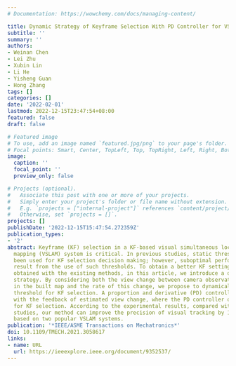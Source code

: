 ```yaml
---
# Documentation: https://wowchemy.com/docs/managing-content/

title: Dynamic Strategy of Keyframe Selection With PD Controller for VSLAM Systems
subtitle: ''
summary: ''
authors:
- Weinan Chen
- Lei Zhu
- Xubin Lin
- Li He
- Yisheng Guan
- Hong Zhang
tags: []
categories: []
date: '2022-02-01'
lastmod: 2022-12-15T23:47:54+08:00
featured: false
draft: false

# Featured image
# To use, add an image named `featured.jpg/png` to your page's folder.
# Focal points: Smart, Center, TopLeft, Top, TopRight, Left, Right, BottomLeft, Bottom, BottomRight.
image:
  caption: ''
  focal_point: ''
  preview_only: false

# Projects (optional).
#   Associate this post with one or more of your projects.
#   Simply enter your project's folder or file name without extension.
#   E.g. `projects = ["internal-project"]` references `content/project/deep-learning/index.md`.
#   Otherwise, set `projects = []`.
projects: []
publishDate: '2022-12-15T15:47:54.272359Z'
publication_types:
- '2'
abstract: Keyframe (KF) selection in a KF-based visual simultaneous localization and
  mapping (VSLAM) system is critical. In previous studies, static thresholds have
  been used for KF selection decision making; however, suboptimal performance can
  result from the use of such thresholds. To obtain a better KF setting than that
  obtained with the existing methods, in this article, we introduce a dynamic KF selection
  strategy. By considering both the view change between camera observation and KFs
  in the built map and the rate of this change, we propose to dynamically adjust the
  threshold for KF selection. A proportion and derivative (PD) controller is designed
  with the feedback of estimated view change, where the PD controller output is used
  for KF selection. According to the experimental results, compared with the existing
  studies, our method can improve the precision of visual tracking by 17.5% and 16.7%
  based on two popular VSLAM systems.
publication: '*IEEE/ASME Transactions on Mechatronics*'
doi: 10.1109/TMECH.2021.3058617
links:
- name: URL
  url: https://ieeexplore.ieee.org/document/9352537/
---
```

